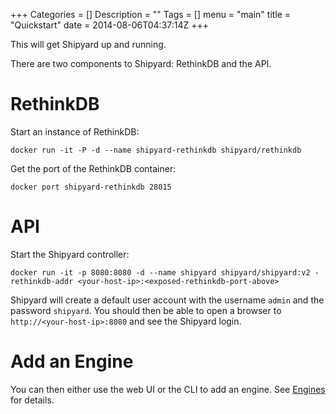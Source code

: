 +++
Categories = []
Description = ""
Tags = []
menu = "main"
title = "Quickstart"
date = 2014-08-06T04:37:14Z
+++

This will get Shipyard up and running.

There are two components to Shipyard: RethinkDB and the API.

# RethinkDB
Start an instance of RethinkDB:

`docker run -it -P -d --name shipyard-rethinkdb shipyard/rethinkdb`

Get the port of the RethinkDB container:

`docker port shipyard-rethinkdb 28015`

# API
Start the Shipyard controller:

`docker run -it -p 8080:8080 -d --name shipyard shipyard/shipyard:v2 -rethinkdb-addr <your-host-ip>:<exposed-rethinkdb-port-above>`

Shipyard will create a default user account with the username `admin` and the password `shipyard`.  You should then be able to open a browser to `http://<your-host-ip>:8080` and see the Shipyard login.

# Add an Engine
You can then either use the web UI or the CLI to add an engine.  See [Engines](/docs/engines/) for details.
